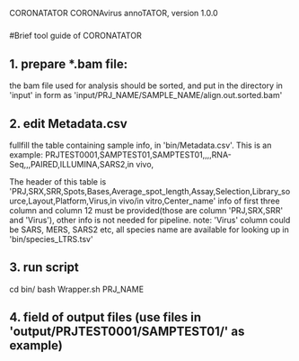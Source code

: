 CORONATATOR
CORONAvirus annoTATOR, version 1.0.0
#####

#Brief tool guide of CORONATATOR
## 1. prepare *.bam file:
the bam file used for analysis should be sorted, and put in the directory in 'input' in form as 'input/PRJ_NAME/SAMPLE_NAME/align.out.sorted.bam'

## 2. edit Metadata.csv
fullfill the table containing sample info, in 'bin/Metadata.csv'. This is an example:
PRJTEST0001,SAMPTEST01,SAMPTEST01,,,,RNA-Seq,,,PAIRED,ILLUMINA,SARS2,in vivo,

The header of this table is 'PRJ,SRX,SRR,Spots,Bases,Average_spot_length,Assay,Selection,Library_source,Layout,Platform,Virus,in vivo/in vitro,Center_name'
info of first three column and column 12 must be provided(those are column 'PRJ,SRX,SRR' and 'Virus'), other info is not needed for pipeline.
note: 'Virus' column could be SARS, MERS, SARS2 etc, all species name are available for looking up in 'bin/species_LTRS.tsv'

## 3. run script
cd bin/
bash Wrapper.sh PRJ_NAME

## 4. field of output files (use files in 'output/PRJTEST0001/SAMPTEST01/' as example)


